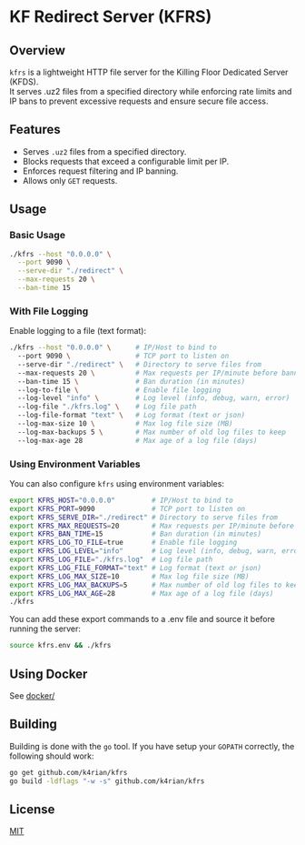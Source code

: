 # KF Redirect Server (KFRS)

## Overview
`kfrs` is a lightweight HTTP file server for the Killing Floor Dedicated Server (KFDS).<br>
It serves .uz2 files from a specified directory while enforcing rate limits and IP bans to prevent excessive requests and ensure secure file access.

## Features
- Serves `.uz2` files from a specified directory.
- Blocks requests that exceed a configurable limit per IP.
- Enforces request filtering and IP banning.
- Allows only `GET` requests.

## Usage
### Basic Usage
```bash
./kfrs --host "0.0.0.0" \
  --port 9090 \
  --serve-dir "./redirect" \
  --max-requests 20 \
  --ban-time 15
```

### With File Logging
Enable logging to a file (text format):
```bash
./kfrs --host "0.0.0.0" \      # IP/Host to bind to
  --port 9090 \                # TCP port to listen on
  --serve-dir "./redirect" \   # Directory to serve files from
  --max-requests 20 \          # Max requests per IP/minute before banning
  --ban-time 15 \              # Ban duration (in minutes)
  --log-to-file \              # Enable file logging
  --log-level "info" \         # Log level (info, debug, warn, error)
  --log-file "./kfrs.log" \    # Log file path
  --log-file-format "text" \   # Log format (text or json)
  --log-max-size 10 \          # Max log file size (MB)
  --log-max-backups 5 \        # Max number of old log files to keep
  --log-max-age 28             # Max age of a log file (days)
```

### Using Environment Variables
You can also configure `kfrs` using environment variables:
```bash
export KFRS_HOST="0.0.0.0"         # IP/Host to bind to
export KFRS_PORT=9090              # TCP port to listen on
export KFRS_SERVE_DIR="./redirect" # Directory to serve files from
export KFRS_MAX_REQUESTS=20        # Max requests per IP/minute before banning
export KFRS_BAN_TIME=15            # Ban duration (in minutes)
export KFRS_LOG_TO_FILE=true       # Enable file logging
export KFRS_LOG_LEVEL="info"       # Log level (info, debug, warn, error)
export KFRS_LOG_FILE="./kfrs.log"  # Log file path
export KFRS_LOG_FILE_FORMAT="text" # Log format (text or json)
export KFRS_LOG_MAX_SIZE=10        # Max log file size (MB)
export KFRS_LOG_MAX_BACKUPS=5      # Max number of old log files to keep
export KFRS_LOG_MAX_AGE=28         # Max age of a log file (days)
./kfrs
```

You can add these export commands to a .env file and source it before running the server:
```bash
source kfrs.env && ./kfrs
```

## Using Docker
See [docker/][1]

## Building
Building is done with the `go` tool. If you have setup your `GOPATH` correctly, the following should work:
```bash
go get github.com/k4rian/kfrs
go build -ldflags "-w -s" github.com/k4rian/kfrs
```

## License
[MIT][2]

[1]: https://github.com/K4rian/kfrs/blob/main/docker
[2]: https://github.com/K4rian/kfrs/blob/main/LICENSE
